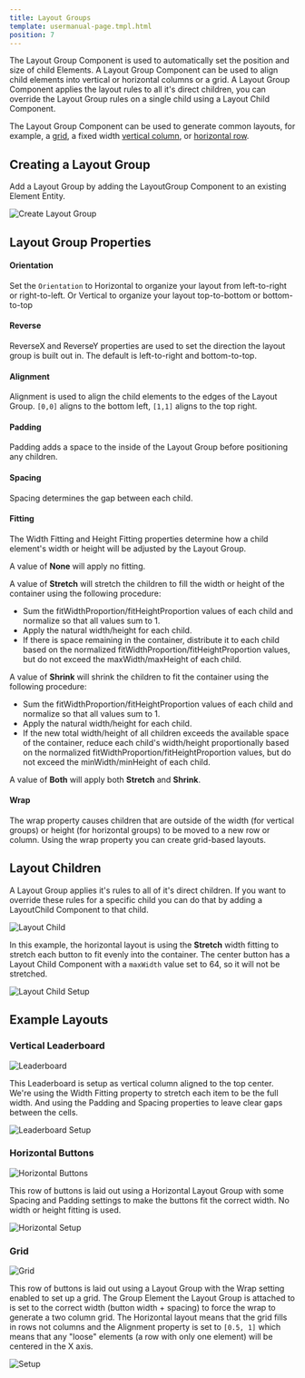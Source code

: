 ```yaml
---
title: Layout Groups
template: usermanual-page.tmpl.html
position: 7
---
```


The Layout Group Component is used to automatically set the position and size of child Elements. A Layout Group Component can be used to align child elements into vertical or horizontal columns or a grid. A Layout Group Component applies the layout rules to all it's direct children, you can override the Layout Group rules on a single child using a Layout Child Component.

The Layout Group Component can be used to generate common layouts, for example, a [grid][10], a fixed width [vertical column][11], or [horizontal row][12].

## Creating a Layout Group

Add a Layout Group by adding the LayoutGroup Component to an existing Element Entity.

![Create Layout Group][1]

## Layout Group Properties

#### Orientation

Set the `Orientation` to Horizontal to organize your layout from left-to-right or right-to-left. Or Vertical to organize your layout top-to-bottom or bottom-to-top

#### Reverse

ReverseX and ReverseY properties are used to set the direction the layout group is built out in. The default is left-to-right and bottom-to-top.

#### Alignment

Alignment is used to align the child elements to the edges of the Layout Group. `[0,0]` aligns to the bottom left, `[1,1]` aligns to the top right.

#### Padding

Padding adds a space to the inside of the Layout Group before positioning any children.

#### Spacing

Spacing determines the gap between each child.

#### Fitting

The Width Fitting and Height Fitting properties determine how a child element's width or height will be adjusted by the Layout Group.

A value of **None** will apply no fitting.

A value of **Stretch** will stretch the children to fill the width or height of the container using the following procedure:

* Sum the fitWidthProportion/fitHeightProportion values of each child and normalize so that all values sum to 1.
* Apply the natural width/height for each child.
* If there is space remaining in the container, distribute it to each child based on the normalized fitWidthProportion/fitHeightProportion values, but do not exceed the maxWidth/maxHeight of each child.

A value of **Shrink** will shrink the children to fit the container using the following procedure:

* Sum the fitWidthProportion/fitHeightProportion values of each child and normalize so that all values sum to 1.
* Apply the natural width/height for each child.
* If the new total width/height of all children exceeds the available space of the container, reduce each child's width/height proportionally based on the normalized fitWidthProportion/fitHeightProportion values, but do not exceed the minWidth/minHeight of each child.

A value of **Both** will apply both **Stretch** and **Shrink**.

#### Wrap

The wrap property causes children that are outside of the width (for vertical groups) or height (for horizontal groups) to be moved to a new row or column. Using the wrap property you can create grid-based layouts.

## Layout Children

A Layout Group applies it's rules to all of it's direct children. If you want to override these rules for a specific child you can do that by adding a LayoutChild Component to that child.

![Layout Child][8]

In this example, the horizontal layout is using the **Stretch** width fitting to stretch each button to fit evenly into the container. The center button has a Layout Child Component with a `maxWidth` value set to 64, so it will not be stretched.

![Layout Child Setup][9]


## Example Layouts

### Vertical Leaderboard

![Leaderboard][2]

This Leaderboard is setup as vertical column aligned to the top center. We're using the Width Fitting property to stretch each item to be the full width. And using the Padding and Spacing properties to leave clear gaps between the cells.

![Leaderboard Setup][3]

### Horizontal Buttons

![Horizontal Buttons][4]

This row of buttons is laid out using a Horizontal Layout Group with some Spacing and Padding settings to make the buttons fit the correct width. No width or height fitting is used.

![Horizontal Setup][5]

### Grid

![Grid][6]

This row of buttons is laid out using a Layout Group with the Wrap setting enabled to set up a grid. The Group Element the Layout Group is attached to is set to the correct width (button width + spacing) to force the wrap to generate a two column grid. The Horizontal layout means that the grid fills in rows not columns and the Alignment property is set to `[0.5, 1]` which means that any "loose" elements (a row with only one element) will be centered in the X axis.

![Setup][7]

[1]: /images/user-manual/user-interface/layout-groups/create-layout-group.jpg
[2]: /images/user-manual/user-interface/layout-groups/leaderboard.jpg
[3]: /images/user-manual/user-interface/layout-groups/leaderboard-setup.jpg
[4]: /images/user-manual/user-interface/layout-groups/horizontal-layout.jpg
[5]: /images/user-manual/user-interface/layout-groups/horizontal-setup.jpg
[6]: /images/user-manual/user-interface/layout-groups/grid-layout.jpg
[7]: /images/user-manual/user-interface/layout-groups/grid-setup.jpg
[8]: /images/user-manual/user-interface/layout-groups/layout-child-max-width.jpg
[9]: /images/user-manual/user-interface/layout-groups/layout-child-setup.jpg

[10]: /user-manual/user-interface/layout-groups#grid
[11]: /user-manual/user-interface/layout-groups#vertical-leaderboard
[12]: /user-manual/user-interface/layout-groups#horizontal-buttons

